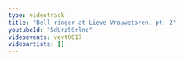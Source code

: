 ```yaml
---
type: videotrack
title: "Bell-ringer at Lieve Vrouwetoren, pt. 2"
youtubeId: "5dUrz5Srlnc"
videoevents: vevt0017
videoartists: []
---
```

